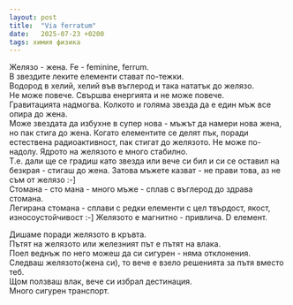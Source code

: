 ```yaml
---
layout: post
title:  "Via ferratum"
date:   2025-07-23 +0200
tags: химия физика
---
```

Желязо - жена. Fe - feminine, ferrum.   
В звездите леките елементи стават по-тежки.   
Водород в хелий, хелий във въглерод и така нататък до желязо.   
Не може повече. Свършва енергията и не може повече.  
Гравитацията надмогва. Колкото и голяма звезда да е един мъж все опира до жена.  
Може звездата да избухне в супер нова - мъжът да намери нова жена, но пак стига до жена. 
Когато елементите се делят пък, поради естествена радиоактивност, пак стигат до желязото. 
Не може по-надолу. Ядрото на желязото е много стабилно.  
Т.е. дали ще се градиш като звезда или вече си бил и си се оставил на безкрая - стигаш до жена.
Затова мъжете казват - не прави това, аз не съм от желязо :-]  
Стомана - сто мана - много мъже - сплав с въглерод до здрава стомана.  
Легирана стомана - сплави с редки елементи с цел твърдост, якост, износоустойчивост :-] 
Желязото е магнитно - привлича. D елемент.   

Дишаме поради желязото в кръвта.  
Пътят на желязото или железният път е пътят на влака.  
Поел веднъж по него можеш да си сигурен - няма отклонения.  
Следваш желязото(жена си), то вече е взело решенията за пътя вместо теб.  
Щом ползваш влак, вече си избрал дестинация.    
Много сигурен транспорт. 
